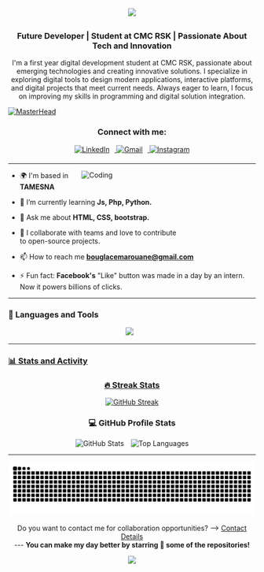 <h1 align="center">
    <img src="https://readme-typing-svg.herokuapp.com/?font=Righteous&size=35&color=00D310&center=true&vCenter=true&width=500&height=70&duration=4000&pause=1000&lines=Hello+There!+✨;+I'm+Marouane+Bouglace;+Welcome+to+my+GitHub+account;"/>
</h1>

<!--<div align="center">
  <img src="https://profile-counter.glitch.me/BouglaceMarouane/count.svg?"/>
</div>-->

<h3 align="center">Future Developer | Student at CMC RSK | Passionate About Tech and Innovation</h3>

<p align="center">I'm a first year digital development student at CMC RSK, passionate about emerging technologies and creating innovative solutions. I specialize in exploring digital tools to design modern applications, interactive platforms, and digital projects that meet current needs. Always eager to learn, I focus on improving my skills in programming and digital solution integration.</p>

[![MasterHead](https://github.com/user-attachments/assets/1146ab68-d416-494f-9d41-5d1d99f39397)](https://BouglaceMarouane.io)

<h3 align="center">Connect with me:</h3>
<div align="center" style="margin-bottom: 20px;">
  <a href="https://www.linkedin.com/in/marouane-bouglace/" target="_blank" >
    <img src="https://cdn-icons-png.freepik.com/256/2335/2335321.png?ga=GA1.1.361340327.1735012906" width="52" height="52" style="margin-right: 10px;" alt="LinkedIn" />
  </a>
  <a href="mailto:bouglacemarouane@gmail.com" target="_blank" >
    <img src="https://cdn-icons-png.freepik.com/256/2335/2335296.png?ga=GA1.1.361340327.1735012906" width="52" height="52" style="margin-right: 10px;" alt="Gmail" />
  </a>
  <a href="https://www.instagram.com/marwane.2x/" target="_blank">
    <img src="https://cdn-icons-png.freepik.com/256/2335/2335273.png?ga=GA1.1.361340327.1735012906" width="52" height="52" alt="Instagram" />
  </a>
</div>

---

<p>
    <img align="right" alt="Coding" width="355"   src="https://user-images.githubusercontent.com/74038190/212748830-4c709398-a386-4761-84d7-9e10b98fbe6e.gif">
</p>

<!--<p align="left">
    <a>
        <img src="https://img.shields.io/github/stars/bouglacemarouane" alt="bouglacemarouane" />
    </a>
</p>-->

- 🌍 I'm based in **TAMESNA**

- 🌱 I’m currently learning **Js, Php, Python.**

- 💬 Ask me about **HTML, CSS, bootstrap.**

- 👯 I collaborate with teams and love to contribute<br> to open-source projects.

- 📫 How to reach me **bouglacemarouane@gmail.com**
  
- ⚡ Fun fact: **Facebook's** "Like" button was made in a day by an intern. Now it powers billions of clicks.

---

  <h3>🧰 Languages and Tools</h3>
  <p align="center" style="padding-right:10px">
    <a href="https://skillicons.dev">
    <img src="https://skillicons.dev/icons?i=html,css,bootstrap,js,py,qt,flask,sqlite,php,mysql,git,github,linux,anaconda,sublime,vscode,pycharm,&theme=dark&perline=12"\>
  </p>
      
---

### 📊 Stats and Activity

<h3 align="center">🔥 Streak Stats</h3>
  
  <p align="center">
  <img src="https://streak-stats.demolab.com?user=BouglaceMarouane&theme=dracula&hide_border=false&background=1F222E&ring=F85D7F&fire=F85D7F&currStreakLabel=F8D866" width="450" alt="GitHub Streak" />
    </a>
  </p>

<h3 align="center">💻 GitHub Profile Stats</h3>

<p align="center">
  <img src="https://github-readme-stats.vercel.app/api?username=BouglaceMarouane&show_icons=true&include_all_commits=true&count_private=true&theme=dracula&bg_color=1F222E&title_color=F85D7F&icon_color=F8D866" width="430" style="margin-right: 10px;" alt="GitHub Stats" />

  <img src="https://github-readme-stats.vercel.app/api/top-langs/?username=BouglaceMarouane&layout=compact&langs_count=6&theme=dracula&bg_color=1F222E&title_color=F85D7F&icon_color=F8D866" width="328" alt="Top Languages" />
</p>

---

<p align="center">
    <img src="https://raw.githubusercontent.com/BouglaceMarouane/BouglaceMarouane/output/snake.svg" alt="Snake animation" />
</p>

<div align="center">
   <p>Do you want to contact me for collaboration opportunities? ⟶ 
      <a href="mailto:bouglacemarouane@gmail.com" target="_blank">Contact Details</a><br>
       ---
      <b>You can make my day better by starring 🌟 some of the repositories!</b>
   </p>
</div>

<p align="center">
  <img src="https://capsule-render.vercel.app/api?type=waving&color=gradient&height=60&section=footer"/>
</p>
<br/>
